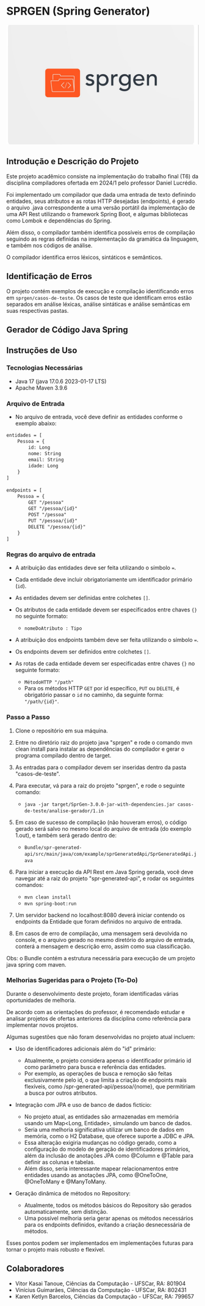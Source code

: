 # SPRGEN (Spring Generator)
![img.png](img.png)
## Introdução e Descrição do Projeto
Este projeto acadêmico consiste na implementação do trabalho final (T6) da disciplina compiladores ofertada em 2024/1 pelo professor Daniel Lucrédio.

Foi implementado um compilador que dada uma entrada de texto definindo entidades, seus atributos e as rotas HTTP desejadas (endpoints), é gerado o arquivo .java correspondente a uma versão portátil da implementação de uma API Rest utilizando o framework Spring Boot, e algumas bibliotecas como Lombok e dependências do Spring.

Além disso, o compilador também identifica possíveis erros de compilação seguindo as regras definidas na implementação da gramática da linguagem, e também nos  códigos de análise. 

O compilador identifica erros léxicos, sintáticos e semânticos.

## Identificação de Erros

O projeto contém exemplos de execução e compilação identificando erros em `sprgen/casos-de-teste`.
Os casos de teste que identificam erros estão separados em análise léxicas, análise sintáticas e análise semânticas em suas respectivas pastas.

## Gerador de Código Java Spring
## Instruções de Uso

### Tecnologias Necessárias
- Java 17 (java 17.0.6 2023-01-17 LTS)
- Apache Maven 3.9.6

### Arquivo de Entrada
- No arquivo de entrada, você deve definir as entidades conforme o exemplo abaixo:

```
entidades = [
    Pessoa = {
        id: Long
        nome: String
        email: String
        idade: Long
    }
]

endpoints = [
    Pessoa = {
        GET "/pessoa"
        GET "/pessoa/{id}"
        POST "/pessoa"
        PUT "/pessoa/{id}"
        DELETE "/pessoa/{id}"
    }
]
```
### Regras do arquivo de entrada
- A atribuição das entidades deve ser feita utilizando o símbolo `=`.
- Cada entidade deve incluir obrigatoriamente um identificador primário (`id`).
- As entidades devem ser definidas entre colchetes `[]`.
- Os atributos de cada entidade devem ser especificados entre chaves `{}` no seguinte formato:
    - `nomeDoAtributo : Tipo`

- A atribuição dos endpoints também deve ser feita utilizando o símbolo `=`.
- Os endpoints devem ser definidos entre colchetes `[]`.
- As rotas de cada entidade devem ser especificadas entre chaves `{}` no seguinte formato:
    - `MétodoHTTP "/path"`
    - Para os métodos HTTP `GET` por id específico, `PUT` ou `DELETE`, é obrigatório passar o `id` no caminho, da seguinte forma: `"/path/{id}"`.

### Passo a Passo
1. Clone o repositório em sua máquina.
2. Entre no diretório raiz do projeto java "sprgen" e rode o comando mvn clean install para instalar as dependências do compilador e gerar o programa compilado dentro de target.
3. As entradas para o compilador devem ser inseridas dentro da pasta "casos-de-teste".
4. Para executar, vá para a raiz do projeto "sprgen", e rode o seguinte comando:
   - `java -jar target/SprGen-3.0.0-jar-with-dependencies.jar casos-de-teste/analise-gerador/1.in`
5. Em caso de sucesso de compilação (não houveram erros), o código gerado será salvo no mesmo local do arquivo de entrada (do exemplo 1.out), e também será gerado dentro de:
   - `Bundle/spr-generated-api/src/main/java/com/example/sprGeneratedApi/SprGeneratedApi.java`
6. Para iniciar a execução da API Rest em Java Spring gerada, você deve navegar até a raiz do projeto  "spr-generated-api", e rodar os seguintes comandos:
   - `mvn clean install`
   - `mvn spring-boot:run`

7. Um servidor backend no localhost:8080 deverá iniciar contendo os endpoints da Entidade que foram definidos no arquivo de entrada.
8. Em casos de erro de compilação, uma mensagem será devolvida no console, e o arquivo gerado no mesmo diretório do arquivo de entrada, conterá a mensagem e descrição erro, assim como sua classificação.

Obs: o Bundle contém a estrutura necessária para execução de um projeto java spring com maven.

### Melhorias Sugeridas para o Projeto (To-Do)
Durante o desenvolvimento deste projeto, foram identificadas várias oportunidades de melhoria. 

De acordo com as orientações do professor, é recomendado estudar e analisar projetos de ofertas anteriores da disciplina como referência para implementar novos projetos.

Algumas sugestões que não foram desenvolvidas no projeto atual incluem:

- Uso de identificadores adicionais além do "id" primário:
  - Atualmente, o projeto considera apenas o identificador primário id como parâmetro para busca e referência das entidades.
  - Por exemplo, as operações de busca e remoção são feitas exclusivamente pelo id, o que limita a criação de endpoints mais flexíveis, como /spr-generated-api/pessoa/{nome}, que permitiriam a busca por outros atributos.

- Integração com JPA e uso de banco de dados fictício:
  - No projeto atual, as entidades são armazenadas em memória usando um Map<Long, Entidade>, simulando um banco de dados. 
  - Seria uma melhoria significativa utilizar um banco de dados em memória, como o H2 Database, que oferece suporte a JDBC e JPA.
  - Essa alteração exigiria mudanças no código gerado, como a configuração do modelo de geração de identificadores primários, além da inclusão de anotações JPA como @Column e @Table para definir as colunas e tabelas.
  - Além disso, seria interessante mapear relacionamentos entre entidades usando as anotações JPA, como @OneToOne, @OneToMany e @ManyToMany.

- Geração dinâmica de métodos no Repository:
  - Atualmente, todos os métodos básicos do Repository são gerados automaticamente, sem distinção.
  - Uma possível melhoria seria gerar apenas os métodos necessários para os endpoints definidos, evitando a criação desnecessária de métodos.

Esses pontos podem ser implementados em implementações futuras para tornar o projeto mais robusto e flexível.

## Colaboradores
- Vitor Kasai Tanoue, Ciências da Computação - UFSCar, RA: 801904
- Vinícius Guimarães, Ciências da Computação - UFSCar, RA: 802431
- Karen Ketlyn Barcelos, Ciências da Computação - UFSCar, RA: 799657

